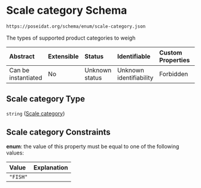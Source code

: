 # Scale category Schema

```txt
https://poseidat.org/schema/enum/scale-category.json
```

The types of supported product categories to weigh

| Abstract            | Extensible | Status         | Identifiable            | Custom Properties | Additional Properties | Access Restrictions | Defined In                                                                     |
| :------------------ | :--------- | :------------- | :---------------------- | :---------------- | :-------------------- | :------------------ | :----------------------------------------------------------------------------- |
| Can be instantiated | No         | Unknown status | Unknown identifiability | Forbidden         | Allowed               | none                | [scale-category.json](schemas/enum/scale-category.json "open original schema") |

## Scale category Type

`string` ([Scale category](scale-category.md))

## Scale category Constraints

**enum**: the value of this property must be equal to one of the following values:

| Value    | Explanation |
| :------- | :---------- |
| `"FISH"` |             |
